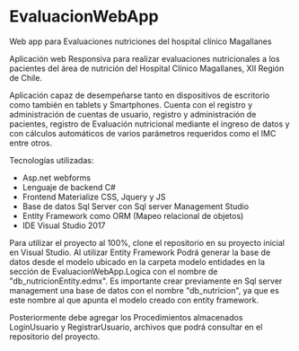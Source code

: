# EvaluacionWebApp
Web app para Evaluaciones nutriciones del hospital clínico Magallanes

Aplicación web Responsiva para realizar evaluaciones nutricionales a los pacientes del área de nutrición del Hospital Clínico Magallanes, XII Región de Chile.

Aplicación capaz de desempeñarse tanto en dispositivos de escritorio como también en tablets y Smartphones. 
Cuenta con el registro y administración de cuentas de usuario, registro y administración de pacientes, registro de Evaluación nutricional mediante el ingreso de datos y con cálculos automáticos de varios parámetros requeridos como el IMC entre otros.

Tecnologías utilizadas:

- Asp.net webforms
- Lenguaje de backend C#
- Frontend Materialize CSS, Jquery y JS
- Base de datos Sql Server con Sql server Management Studio
- Entity Framework como ORM (Mapeo relacional de objetos)
- IDE Visual Studio 2017

Para utilizar el proyecto al 100%, clone el repositorio en su proyecto inicial en Visual Studio. Al utilizar Entity Framework Podrá generar la base de datos desde el modelo ubicado en la carpeta modelo entidades en la sección de EvaluacionWebApp.Logica con el nombre de "db_nutricionEntity.edmx". Es importante crear previamente en Sql server management una base de datos con el nombre "db_nutricion", ya que es este nombre al que apunta el modelo creado con entity framework.

Posteriormente debe agregar los Procedimientos almacenados LoginUsuario y RegistrarUsuario, archivos que podrá consultar en el repositorio del proyecto.





